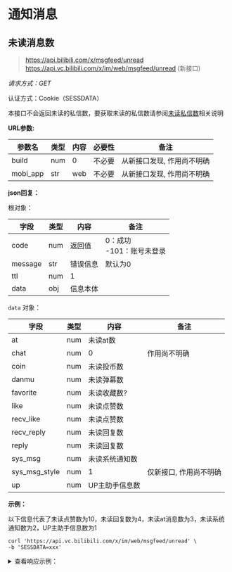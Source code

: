 # 通知消息

## 未读消息数

> https://api.bilibili.com/x/msgfeed/unread
> https://api.vc.bilibili.com/x/im/web/msgfeed/unread (新接口)

*请求方式：GET*

认证方式：Cookie（SESSDATA）

本接口不会返回未读的私信数，要获取未读的私信数请参阅[未读私信数](private_msg.md#未读私信数)相关说明

**URL参数:**

| 参数名   | 类型 | 内容 | 必要性 | 备注                       |
| -------- | ---- | ---- | ------ | -------------------------- |
| build    | num  | 0    | 不必要 | 从新接口发现, 作用尚不明确 |
| mobi_app | str  | web  | 不必要 | 从新接口发现, 作用尚不明确 |

**json回复：**

根对象：

| 字段    | 类型 | 内容     | 备注                          |
| ------- | ---- | -------- | ----------------------------- |
| code    | num  | 返回值   | 0：成功<br />-101：账号未登录 |
| message | str  | 错误信息 | 默认为0                       |
| ttl     | num  | 1        |                               |
| data    | obj  | 信息本体 |                               |

`data` 对象：

| 字段          | 类型 | 内容           | 备注                   |
| ------------- | ---- | -------------- | ---------------------- |
| at            | num  | 未读at数       |                        |
| chat          | num  | 0              | 作用尚不明确           |
| coin          | num  | 未读投币数     |                        |
| danmu         | num  | 未读弹幕数     |                        |
| favorite      | num  | 未读收藏数?    |                        |
| like          | num  | 未读点赞数     |                        |
| recv_like     | num  | 未读点赞数     |                        |
| recv_reply    | num  | 未读回复数     |                        |
| reply         | num  | 未读回复数     |                        |
| sys_msg       | num  | 未读系统通知数 |                        |
| sys_msg_style | num  | 1              | 仅新接口, 作用尚不明确 |
| up            | num  | UP主助手信息数 |                        |

**示例：**

以下信息代表了未读点赞数为10，未读回复数为4，未读at消息数为3，未读系统通知数为2，UP主助手信息数为1

```shell
curl 'https://api.vc.bilibili.com/x/im/web/msgfeed/unread' \
-b 'SESSDATA=xxx'
```

<details>
<summary>查看响应示例：</summary>

```json
{
	"code": 0,
	"message": "0",
	"ttl": 1,
	"data": {
		"at": 3,
		"chat": 0,
		"coin": 0,
		"danmu": 0,
		"favorite": 0,
		"like": 10,
		"recv_like": 10,
		"recv_reply": 4,
		"reply": 4,
		"sys_msg": 2,
		"sys_msg_style": 1,
		"up": 1
	}
}
```

</details>
